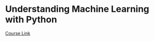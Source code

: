 # Understanding Machine Learning with Python

[Course Link](https://app.pluralsight.com/library/courses/python-understanding-machine-learning/table-of-contents)
